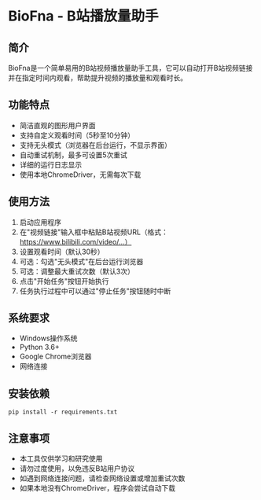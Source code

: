 # BioFna - B站播放量助手

## 简介

BioFna是一个简单易用的B站视频播放量助手工具，它可以自动打开B站视频链接并在指定时间内观看，帮助提升视频的播放量和观看时长。

## 功能特点

- 简洁直观的图形用户界面
- 支持自定义观看时间（5秒至10分钟）
- 支持无头模式（浏览器在后台运行，不显示界面）
- 自动重试机制，最多可设置5次重试
- 详细的运行日志显示
- 使用本地ChromeDriver，无需每次下载

## 使用方法

1. 启动应用程序
2. 在"视频链接"输入框中粘贴B站视频URL（格式：https://www.bilibili.com/video/...）
3. 设置观看时间（默认30秒）
4. 可选：勾选"无头模式"在后台运行浏览器
5. 可选：调整最大重试次数（默认3次）
6. 点击"开始任务"按钮开始执行
7. 任务执行过程中可以通过"停止任务"按钮随时中断

## 系统要求

- Windows操作系统
- Python 3.6+
- Google Chrome浏览器
- 网络连接

## 安装依赖

```
pip install -r requirements.txt
```

## 注意事项

- 本工具仅供学习和研究使用
- 请勿过度使用，以免违反B站用户协议
- 如遇到网络连接问题，请检查网络设置或增加重试次数
- 如果本地没有ChromeDriver，程序会尝试自动下载